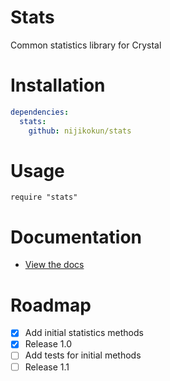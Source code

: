 # Stats

Common statistics library for Crystal

# Installation

```yaml
dependencies:
  stats:
    github: nijikokun/stats
```

# Usage

```crystal
require "stats"
```

# Documentation

- [View the docs](http://nijikokun.com/stats/doc/)

# Roadmap

- [x] Add initial statistics methods
- [x] Release 1.0
- [ ] Add tests for initial methods
- [ ] Release 1.1